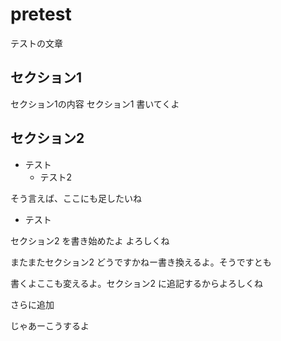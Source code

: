 # pretest

テストの文章

## セクション1

セクション1の内容
セクション1 書いてくよ

## セクション2

- テスト
  - テスト2

そう言えば、ここにも足したいね

* テスト

セクション2 を書き始めたよ
よろしくね

またまたセクション2 どうですかねー書き換えるよ。そうですとも

書くよここも変えるよ。セクション2 に追記するからよろしくね

さらに追加

じゃあーこうするよ

